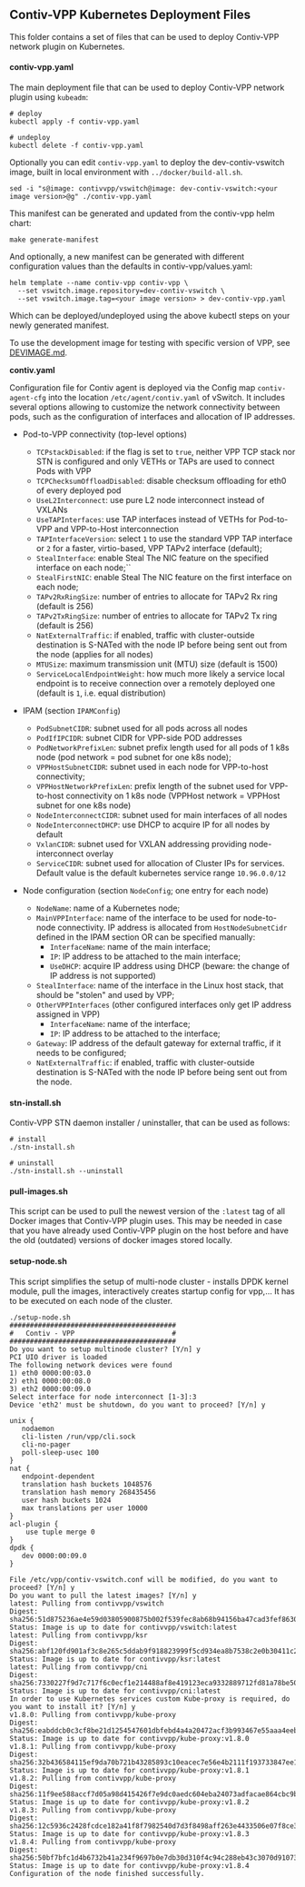 ## Contiv-VPP Kubernetes Deployment Files

This folder contains a set of files that can be used to deploy Contiv-VPP
network plugin on Kubernetes.

#### contiv-vpp.yaml
The main deployment file that can be used to deploy Contiv-VPP network plugin using `kubeadm`:
```
# deploy
kubectl apply -f contiv-vpp.yaml

# undeploy
kubectl delete -f contiv-vpp.yaml
```
Optionally you can edit `contiv-vpp.yaml` to deploy the dev-contiv-vswitch image, built
in local environment with `../docker/build-all.sh`.
```
sed -i "s@image: contivvpp/vswitch@image: dev-contiv-vswitch:<your image version>@g" ./contiv-vpp.yaml
```

This manifest can be generated and updated from the contiv-vpp helm chart:
```
make generate-manifest
```

And optionally, a new manifest can be generated with different configuration values than the defaults in contiv-vpp/values.yaml:
```
helm template --name contiv-vpp contiv-vpp \
  --set vswitch.image.repository=dev-contiv-vswitch \
  --set vswitch.image.tag=<your image version> > dev-contiv-vpp.yaml
```

Which can be deployed/undeployed using the above kubectl steps on your newly generated manifest.

To use the development image for testing with specific version of VPP, see
[DEVIMAGE.md](../docker/DEVIMAGE.md).

**contiv.yaml**

  Configuration file for Contiv agent is deployed via the Config map `contiv-agent-cfg`
  into the location `/etc/agent/contiv.yaml` of vSwitch. It includes several options
  allowing to customize the network connectivity between pods, such as the configuration
  of interfaces and allocation of IP addresses.

  * Pod-to-VPP connectivity (top-level options)
    - `TCPstackDisabled`: if the flag is set to `true`, neither VPP TCP stack nor STN is configured
      and only VETHs or TAPs are used to connect Pods with VPP
    - `TCPChecksumOffloadDisabled`: disable checksum offloading for eth0 of every deployed pod
    - `UseL2Interconnect`: use pure L2 node interconnect instead of VXLANs
    - `UseTAPInterfaces`: use TAP interfaces instead of VETHs for Pod-to-VPP and VPP-to-Host interconnection
    - `TAPInterfaceVersion`: select `1` to use the standard VPP TAP interface or `2`
      for a faster, virtio-based, VPP TAPv2 interface (default);
    - `StealInterface`: enable Steal The NIC feature on the specified interface on each node;``
    - `StealFirstNIC`: enable Steal The NIC feature on the first interface on each node;
    - `TAPv2RxRingSize`: number of entries to allocate for TAPv2 Rx ring (default is 256)
    - `TAPv2TxRingSize`: number of entries to allocate for TAPv2 Tx ring (default is 256)
    - `NatExternalTraffic`: if enabled, traffic with cluster-outside destination is S-NATed
                            with the node IP before being sent out from the node (applies for all nodes)
    - `MTUSize`: maximum transmission unit (MTU) size (default is 1500)
    - `ServiceLocalEndpointWeight`: how much more likely a service local endpoint is to receive
      connection over a remotely deployed one (default is `1`, i.e. equal distribution)

  * IPAM (section `IPAMConfig`)
    - `PodSubnetCIDR`: subnet used for all pods across all nodes
    - `PodIfIPCIDR`: subnet CIDR for VPP-side POD addresses
    - `PodNetworkPrefixLen`: subnet prefix length used for all pods of 1 k8s node
      (pod network = pod subnet for one k8s node);
    - `VPPHostSubnetCIDR`: subnet used in each node for VPP-to-host connectivity;
    - `VPPHostNetworkPrefixLen`: prefix length of the subnet used for VPP-to-host connectivity
      on 1 k8s node (VPPHost network = VPPHost subnet for one k8s node)
    - `NodeInterconnectCIDR`: subnet used for main interfaces of all nodes
    - `NodeInterconnectDHCP`: use DHCP to acquire IP for all nodes by default
    - `VxlanCIDR`: subnet used for VXLAN addressing providing node-interconnect overlay
    - `ServiceCIDR`: subnet used for allocation of Cluster IPs for services. Default value
    is the default kubernetes service range `10.96.0.0/12`

  * Node configuration (section `NodeConfig`; one entry for each node)
    - `NodeName`: name of a Kubernetes node;
    - `MainVPPInterface`: name of the interface to be used for node-to-node connectivity.
       IP address is allocated from `HostNodeSubnetCidr` defined in the IPAM section OR can be specified manually:
      - `InterfaceName`: name of the main interface;
      - `IP`: IP address to be attached to the main interface;
      - `UseDHCP`: acquire IP address using DHCP
              (beware: the change of IP address is not supported)
    - `StealInterface`: name of the interface in the Linux host stack, that should be "stolen" and used by VPP;
    - `OtherVPPInterfaces` (other configured interfaces only get IP address assigned in VPP)
      - `InterfaceName`: name of the interface;
      - `IP`: IP address to be attached to the interface;
    - `Gateway`: IP address of the default gateway for external traffic, if it needs to be configured;
    - `NatExternalTraffic`: if enabled, traffic with cluster-outside destination is S-NATed
                            with the node IP before being sent out from the node.

#### stn-install.sh
Contiv-VPP STN daemon installer / uninstaller, that can be used as follows:
```
# install
./stn-install.sh

# uninstall
./stn-install.sh --uninstall
```

#### pull-images.sh
This script can be used to pull the newest version of the `:latest` tag of all Docker images
that Contiv-VPP plugin uses. This may be needed in case that you have already used Contiv-VPP plugin
on the host before and have the old (outdated) versions of docker images stored locally.

#### setup-node.sh
This script simplifies the setup of multi-node cluster - installs DPDK kernel module, pull the images, interactively creates startup config for vpp,... It has to be
executed on each node of the cluster.
```
./setup-node.sh
#########################################
#   Contiv - VPP                        #
#########################################
Do you want to setup multinode cluster? [Y/n] y
PCI UIO driver is loaded
The following network devices were found
1) eth0 0000:00:03.0
2) eth1 0000:00:08.0
3) eth2 0000:00:09.0
Select interface for node interconnect [1-3]:3
Device 'eth2' must be shutdown, do you want to proceed? [Y/n] y

unix {
   nodaemon
   cli-listen /run/vpp/cli.sock
   cli-no-pager
   poll-sleep-usec 100
}
nat {
   endpoint-dependent
   translation hash buckets 1048576
   translation hash memory 268435456
   user hash buckets 1024
   max translations per user 10000
}
acl-plugin {
    use tuple merge 0
}
dpdk {
   dev 0000:00:09.0
}

File /etc/vpp/contiv-vswitch.conf will be modified, do you want to proceed? [Y/n] y
Do you want to pull the latest images? [Y/n] y
latest: Pulling from contivvpp/vswitch
Digest: sha256:51d875236ae4e59d03805900875b002f539fec8ab68b94156ba47cad3fef8630
Status: Image is up to date for contivvpp/vswitch:latest
latest: Pulling from contivvpp/ksr
Digest: sha256:abf120fd901af3c8e265c5ddab9f918823999f5cd934ea8b7538c2e0b30411c2
Status: Image is up to date for contivvpp/ksr:latest
latest: Pulling from contivvpp/cni
Digest: sha256:7330227f9d7c717f6c0ecf1e214488af8e419123eca9332889712fd81a78be50
Status: Image is up to date for contivvpp/cni:latest
In order to use Kubernetes services custom Kube-proxy is required, do you want to install it? [Y/n] y
v1.8.0: Pulling from contivvpp/kube-proxy
Digest: sha256:eabddcb0c3cf8be21d1254547601dbfebd4a4a20472acf3b993467e55aaa4eeb
Status: Image is up to date for contivvpp/kube-proxy:v1.8.0
v1.8.1: Pulling from contivvpp/kube-proxy
Digest: sha256:32b436584115ef9da70b721b43285893c10eacec7e56e4b2111f193733847ee1
Status: Image is up to date for contivvpp/kube-proxy:v1.8.1
v1.8.2: Pulling from contivvpp/kube-proxy
Digest: sha256:11f9ee588accf7d05a98d415426f7e9dc0aedc604eba24073adfacae864cbc9b
Status: Image is up to date for contivvpp/kube-proxy:v1.8.2
v1.8.3: Pulling from contivvpp/kube-proxy
Digest: sha256:12c5936c2428fcdce182a41f8f7982540d7d3f8498aff263e4433506e07f8ce3
Status: Image is up to date for contivvpp/kube-proxy:v1.8.3
v1.8.4: Pulling from contivvpp/kube-proxy
Digest: sha256:50bf7bfc1d4b6732b41a234f9697b0e7db30d310f4c94c288eb43c3070d91073
Status: Image is up to date for contivvpp/kube-proxy:v1.8.4
Configuration of the node finished successfully.
```
